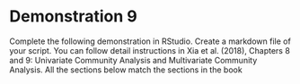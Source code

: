 # Demonstration 9
Complete the following demonstration in RStudio. Create a markdown file of your script. You can follow detail instructions in Xia et al. (2018), Chapters 8 and 9: Univariate Community Analysis and Multivariate Community Analysis. All the sections below match the sections in the book

